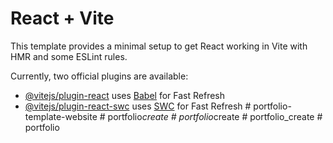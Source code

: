 # React + Vite

This template provides a minimal setup to get React working in Vite with HMR and some ESLint rules.

Currently, two official plugins are available:

- [@vitejs/plugin-react](https://github.com/vitejs/vite-plugin-react/blob/main/packages/plugin-react/README.md) uses [Babel](https://babeljs.io/) for Fast Refresh
- [@vitejs/plugin-react-swc](https://github.com/vitejs/vite-plugin-react-swc) uses [SWC](https://swc.rs/) for Fast Refresh
#   p o r t f o l i o - t e m p l a t e - w e b s i t e  
 #   p o r t f o l i o _ c r e a t e  
 #   p o r t f o l i o _ c r e a t e  
 #   p o r t f o l i o _ c r e a t e  
 #   p o r t f o l i o  
 